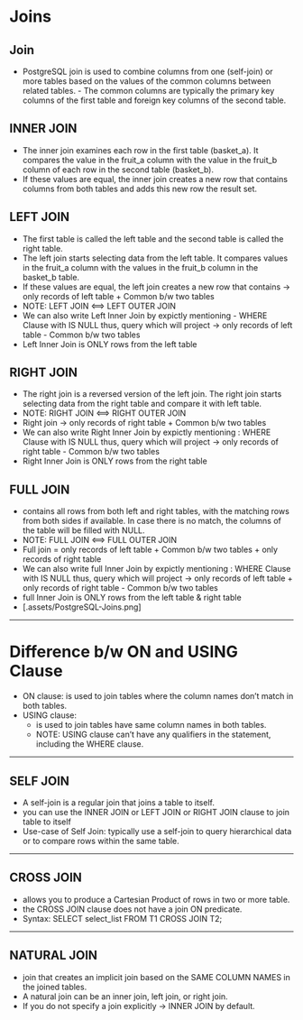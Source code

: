 # Joins

## Join

- PostgreSQL join is used to combine columns from one (self-join) or more tables based on the values of the common columns between related tables. - The common columns are typically the primary key columns of the first table and foreign key columns of the second table.

## INNER JOIN

- The inner join examines each row in the first table (basket_a). It compares the value in the fruit_a column with the value in the fruit_b column of each row in the second table (basket_b).
- If these values are equal, the inner join creates a new row that contains columns from both tables and adds this new row the result set.

## LEFT JOIN

- The first table is called the left table and the second table is called the right table.
- The left join starts selecting data from the left table. It compares values in the fruit_a column with the values in the fruit_b column in the basket_b table.
- If these values are equal, the left join creates a new row that contains -> only records of left table + Common b/w two tables
- NOTE: LEFT JOIN <==> LEFT OUTER JOIN
- We can also write Left Inner Join by expictly mentioning - WHERE Clause with IS NULL thus, query which will project -> only records of left table - Common b/w two tables
- Left Inner Join is ONLY rows from the left table

## RIGHT JOIN

- The right join is a reversed version of the left join. The right join starts selecting data from the right table and compare it with left table.
- NOTE: RIGHT JOIN <==> RIGHT OUTER JOIN
- Right join -> only records of right table + Common b/w two tables
- We can also write Right Inner Join by expictly mentioning : WHERE Clause with IS NULL thus, query which will project -> only records of right table - Common b/w two tables
- Right Inner Join is ONLY rows from the right table

## FULL JOIN

- contains all rows from both left and right tables, with the matching rows from both sides if available. In case there is no match, the columns of the table will be filled with NULL.
- NOTE: FULL JOIN <==> FULL OUTER JOIN
- Full join = only records of left table + Common b/w two tables + only records of right table
- We can also write full Inner Join by expictly mentioning : WHERE Clause with IS NULL thus, query which will project -> only records of left table + only records of right table - Common b/w two tables
- full Inner Join is ONLY rows from the left table & right table
- [.assets/PostgreSQL-Joins.png]

---

# Difference b/w ON and USING Clause

- ON clause: is used to join tables where the column names don’t match in both tables.
- USING clause:
  - is used to join tables have same column names in both tables.
  - NOTE: USING clause can’t have any qualifiers in the statement, including the WHERE clause.

---

## SELF JOIN

- A self-join is a regular join that joins a table to itself.
- you can use the INNER JOIN or LEFT JOIN or RIGHT JOIN clause to join table to itself
- Use-case of Self Join: typically use a self-join to query hierarchical data or to compare rows within the same table.

---

## CROSS JOIN

- allows you to produce a Cartesian Product of rows in two or more table.
- the CROSS JOIN clause does not have a join ON predicate.
- Syntax:
  SELECT select_list
  FROM T1
  CROSS JOIN T2;

---

## NATURAL JOIN

- join that creates an implicit join based on the SAME COLUMN NAMES in the joined tables.
- A natural join can be an inner join, left join, or right join.
- If you do not specify a join explicitly -> INNER JOIN by default.
